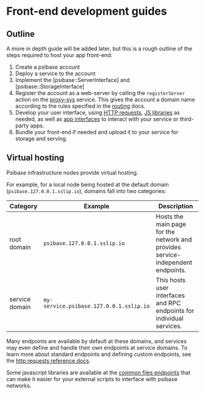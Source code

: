 # Front-end development guides

## Outline

A more in depth guide will be added later, but this is a rough outline of the steps required to host your app front-end:

1. Create a psibase account
2. Deploy a service to the account
3. Implement the [psibase::ServerInterface] and [psibase::StorageInterface]
4. Register the account as a web-server by calling the `registerServer` action on the [proxy-sys](../../default-apps/proxy-sys.md) service. This gives the account a domain name according to the rules specified in the [routing](#virtual-hosting) docs.
5. Develop your user interface, using [HTTP requests](./reference/http-requests.md), [JS libraries](./reference/js-libraries.md) as needed, as well as [app interfaces](../../specifications/app-architecture/app-interfaces.md) to interact with your service or third-party apps.
6. Bundle your front-end if needed and upload it to your service for storage and serving.

## Virtual hosting

Psibase infrastructure nodes provide virtual hosting. 

For example, for a local node being hosted at the default domain (`psibase.127.0.0.1.sslip.io`), domains fall into two categories:

| Category       | Example                                 | Description                                                                     |
| -------------- | --------------------------------------- | ------------------------------------------------------------------------------- |
| root domain    | `psibase.127.0.0.1.sslip.io`            | Hosts the main page for the network and provides service-independent endpoints. |
| service domain | `my-service.psibase.127.0.0.1.sslip.io` | This hosts user interfaces and RPC endpoints for individual services.           |

Many endpoints are available by default at these domains, and services may even define and handle their own endpoints at service domains. To learn more about standard endpoints and defining custom endpoints, see the [http requests reference docs](./reference/http-requests.md).

Some javascript libraries are available at the [common files endpoints](./reference/http-requests.md#common-files) that can make it easier for your external scripts to interface with psibase networks.

